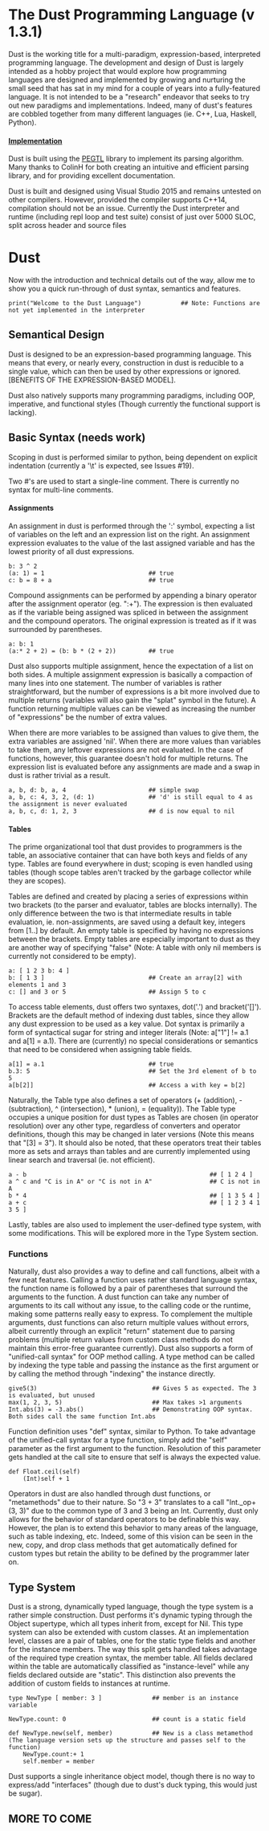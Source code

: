 # The Dust Programming Language (v 1.3.1)
	
Dust is the working title for a multi-paradigm, expression-based, interpreted programming language. The development and design of Dust is largely intended as a hobby project that would explore how
programming languages are designed and implemented by growing and nurturing the small seed that has sat in my mind for a couple of years into a fully-featured language. It is not intended to be a
"research" endeavor that seeks to try out new paradigms and implementations. Indeed, many of dust's features are cobbled together from many different languages (ie. C++, Lua, Haskell, Python).

#### [Implementation](https://github.com/hGriff0n/DustLang/tree/master/Interpreter)
Dust is built using the [PEGTL](https://github.com/ColinH/PEGTL) library to implement its parsing algorithm. Many thanks to ColinH for both creating an intuitive and efficient parsing library, and for providing excellent documentation.

Dust is built and designed using Visual Studio 2015 and remains untested on other compilers. However, provided the compiler supports C++14, compilation should not be an issue.
Currently the Dust interpreter and runtime (including repl loop and test suite) consist of just over 5000 SLOC, split across header and source files


# Dust

Now with the introduction and technical details out of the way, allow me to show you a quick run-through of dust syntax, semantics and features.

	print("Welcome to the Dust Language")			## Note: Functions are not yet implemented in the interpreter

## Semantical Design

Dust is designed to be an expression-based programming language. This means that every, or nearly every, construction in dust is reducible to a single value,
which can then be used by other expressions or ignored. 
[BENEFITS OF THE EXPRESSION-BASED MODEL].

Dust also natively supports many programming paradigms, including OOP, imperative, and functional styles (Though currently the functional support is lacking).

## Basic Syntax (needs work)

Scoping in dust is performed similar to python, being dependent on explicit indentation (currently a '\t' is expected, see Issues #19).

Two #'s are used to start a single-line comment. There is currently no syntax for multi-line comments.

#### Assignments

An assignment in dust is performed through the ':' symbol, expecting a list of variables on the left and an expression list on the right.
An assignment expression evaluates to the value of the last assigned variable and has the lowest priority of all dust expressions.

    b: 3 ^ 2
    (a: 1) = 1                             ## true
    c: b = 8 + a                           ## true

Compound assignments can be performed by appending a binary operator after the assignment operator (eg. ":+").
The expression is then evaluated as if the variable being assigned was spliced in between the assignment and the compound operators.
The original expression is treated as if it was surrounded by parentheses.

	a: b: 1
	(a:* 2 + 2) = (b: b * (2 + 2))         ## true

Dust also supports multiple assignment, hence the expectation of a list on both sides. A multiple assignment expression is basically a
compaction of many lines into one statement. The number of variables is rather straightforward, but the number of expressions is a bit
more involved due to multiple returns (variables will also gain the "splat" symbol in the future). A function returning multiple values
can be viewed as increasing the number of "expressions" be the number of extra values.

When there are more variables to be assigned than values to give them, the extra variables are assigned 'nil'. When there are more values
than variables to take them, any leftover expressions are not evaluated. In the case of functions, however, this guarantee doesn't hold
for multiple returns. The expression list is evaluated before any assignments are made and a swap in dust is rather trivial as a result.

	a, b, d: b, a, 4					   ## simple swap
    a, b, c: 4, 3, 2, (d: 1)               ## 'd' is still equal to 4 as the assignment is never evaluated
    a, b, c, d: 1, 2, 3                    ## d is now equal to nil

#### Tables

The prime organizational tool that dust provides to programmers is the table, an associative container that can have both keys and fields of any type.
Tables are found everywhere in dust; scoping is even handled using tables (though scope tables aren't tracked by the garbage collector while they are scopes).

Tables are defined and created by placing a series of expressions within two brackets (to the parser and evaluator, tables are blocks internally). The only difference
between the two is that intermediate results in table evaluation, ie. non-assignments, are saved using a default key, integers from [1..] by default. An empty table
is specified by having no expressions between the brackets. Empty tables are especially important to dust as they are another way of specifying "false" (Note: A table
with only nil members is currently not considered to be empty).

    a: [ 1 2 3 b: 4 ]
    b: [ 1 3 ]                             ## Create an array[2] with elements 1 and 3
    c: [] and 3 or 5                       ## Assign 5 to c

To access table elements, dust offers two syntaxes, dot('.') and bracket('[]'). Brackets are the default method of indexing dust tables, since they allow any dust
expression to be used as a key value. Dot syntax is primarily a form of syntactical sugar for string and integer literals (Note: a["1"] != a.1 and a[1] = a.1).
There are (currently) no special considerations or semantics that need to be considered when assigning table fields.

    a[1] = a.1                             ## true
    b.3: 5                                 ## Set the 3rd element of b to 5
    a[b[2]]                                ## Access a with key = b[2]

Naturally, the Table type also defines a set of operators (+ (addition), - (subtraction), ^ (intersection), * (union), = (equality)). The Table type occupies a
unique position for dust types as Tables are chosen (in operator resolution) over any other type, regardless of converters and operator definitions, though this
may be changed in later versions (Note this means that "[3] = 3"). It should also be noted, that these operators treat their tables more as sets and arrays than
tables and are currently implemented using linear search and traversal (ie. not efficient).

    a - b                                                   ## [ 1 2 4 ]
    a ^ c and "C is in A" or "C is not in A"                ## C is not in A
    b * 4                                                   ## [ 1 3 5 4 ]
    a + c                                                   ## [ 1 2 3 4 1 3 5 ]

Lastly, tables are also used to implement the user-defined type system, with some modifications. This will be explored more in the Type System section.

### Functions

Naturally, dust also provides a way to define and call functions, albeit with a few neat features. Calling a function uses rather standard language syntax, the function
name is followed by a pair of parentheses that surround the arguments to the function. A dust function can take any number of arguments to its call without any issue,
to the calling code or the runtime, making some patterns really easy to express. To complement the multiple arguments, dust functions can also return multiple values
without errors, albeit currently through an explicit "return" statement due to parsing problems (multiple return values from custom class methods do not maintain this
error-free guarantee currently). Dust also supports a form of "unified-call syntax" for OOP method calling. A type method can be called by indexing the type table and
passing the instance as the first argument or by calling the method through "indexing" the instance directly.

	give5(3)								## Gives 5 as expected. The 3 is evaluated, but unused
	max(1, 2, 3, 5)							## Max takes >1 arguments
	Int.abs(3) = -3.abs()					## Demonstrating OOP syntax. Both sides call the same function Int.abs

Function definition uses "def" syntax, similar to Python. To take advantage of the unified-call syntax for a type function, simply add the "self" parameter as the first
argument to the function. Resolution of this parameter gets handled at the call site to ensure that self is always the expected value.

	def Float.ceil(self)
		(Int)self + 1

Operators in dust are also handled through dust functions, or "metamethods" due to their nature. So "3 + 3" translates to a call "Int._op+(3, 3)" due to the common type
of 3 and 3 being an Int. Currently, dust only allows for the behavior of standard operators to be definable this way. However, the plan is to extend this behavior to many
areas of the language, such as table indexing, etc. Indeed, some of this vision can be seen in the new, copy, and drop class methods that get automatically defined for
custom types but retain the ability to be defined by the programmer later on.


## Type System

Dust is a strong, dynamically typed language, though the type system is a rather simple construction. Dust performs it's dynamic typing through the Object supertype,
which all types inherit from, except for Nil. This type system can also be extended with custom classes. At an implementation level, classes are a pair of tables, one
for the static type fields and another for the instance members. The way this split gets handled takes advantage of the required type creation syntax, the member table.
All fields declared within the table are automatically classified as "instance-level" while any fields declared outside are "static". This distinction also prevents
the addition of custom fields to instances at runtime.

	type NewType [ member: 3 ]				## member is an instance variable
	
	NewType.count: 0						## count is a static field

	def NewType.new(self, member)			## New is a class metamethod (The language version sets up the structure and passes self to the function)
		NewType.count:+ 1
		self.member = member

Dust supports a single inheritance object model, though there is no way to express/add "interfaces" (though due to dust's duck typing, this would just be sugar).

## MORE TO COME
